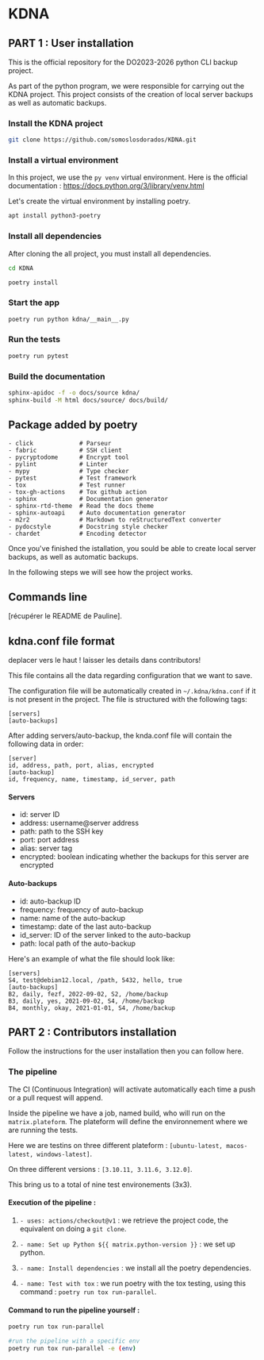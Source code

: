 # KDNA

## PART 1 : User installation

This is the official repository for the DO2023-2026 python CLI backup project.

As part of the python program, we were responsible for carrying out the KDNA project.
This project consists of the creation of local server backups as well as automatic backups.

### Install the KDNA project
```bash
git clone https://github.com/somoslosdorados/KDNA.git
```

### Install a virtual environment
In this project, we use the `py venv` virtual environment. Here is the official documentation : https://docs.python.org/3/library/venv.html

Let's create the virtual environment by installing poetry.
```bash
apt install python3-poetry 
```

### Install all dependencies
After cloning the all project, you must install all dependencies.
```bash
cd KDNA
```
```bash
poetry install
```

### Start the app

```bash
poetry run python kdna/__main__.py
```

### Run the tests

```bash
poetry run pytest
```

### Build the documentation

```bash
sphinx-apidoc -f -o docs/source kdna/
sphinx-build -M html docs/source/ docs/build/
```

## Package added by poetry

    - click             # Parseur
    - fabric            # SSH client
    - pycryptodome      # Encrypt tool
    - pylint            # Linter
    - mypy              # Type checker
    - pytest            # Test framework
    - tox               # Test runner
    - tox-gh-actions    # Tox github action
    - sphinx            # Documentation generator
    - sphinx-rtd-theme  # Read the docs theme
    - sphinx-autoapi    # Auto documentation generator
    - m2r2              # Markdown to reStructuredText converter
    - pydocstyle        # Docstring style checker
    - chardet           # Encoding detector

Once you've finished the istallation, you sould be able to create local server backups, as well as automatic backups. 

In the following steps we will see how the project works. 

## Commands line
[récupérer le README de Pauline].

## kdna.conf file format
deplacer vers le haut ! laisser les details dans contributors!

This file contains all the data regarding configuration that we want to save.

The configuration file will be automatically created in `~/.kdna/kdna.conf` if it is not present in the project. The file is structured with the following tags:

```
[servers]
[auto-backups]
```

After adding servers/auto-backup, the knda.conf file will contain the following data in order:

```
[server]
id, address, path, port, alias, encrypted
[auto-backup]
id, frequency, name, timestamp, id_server, path
```

#### Servers
- id: server ID
- address: username@server address
- path: path to the SSH key
- port: port address
- alias: server tag
- encrypted: boolean indicating whether the backups for this server are encrypted

#### Auto-backups
- id: auto-backup ID
- frequency: frequency of auto-backup
- name: name of the auto-backup
- timestamp: date of the last auto-backup
- id_server: ID of the server linked to the auto-backup
- path: local path of the auto-backup

Here's an example of what the file should look like:

```
[servers]
S4, test@debian12.local, /path, 5432, hello, true
[auto-backups]
B2, daily, fezf, 2022-09-02, S2, /home/backup
B3, daily, yes, 2021-09-02, S4, /home/backup
B4, monthly, okay, 2021-01-01, S4, /home/backup
```

## PART 2 : Contributors installation

Follow the instructions for the user installation then you can follow here. 

### The pipeline
The CI (Continuous Integration) will activate automatically each time a push or a pull request will append. 

Inside the pipeline we have a job, named build, who will run on the `matrix.plateform`. 
The plateform will define the environnement where we are running the tests.

Here we are testins on three different plateform :
`[ubuntu-latest, macos-latest, windows-latest]`.

On three different versions : `[3.10.11, 3.11.6, 3.12.0]`. 

This bring us to a total of nine test environements (3x3). 

#### Execution of the pipeline : 

1. `- uses: actions/checkout@v1` : we retrieve the project code, the equivalent on doing a `git clone`.

2. `- name: Set up Python ${{ matrix.python-version }}` : we set up python. 

3. `- name: Install dependencies` : we install all the poetry dependencies.

4. `- name: Test with tox` : we run poetry with the tox testing, using this command : `poetry run tox run-parallel`.


#### Command to run the pipeline yourself : 

```bash
poetry run tox run-parallel
```

```bash
#run the pipeline with a specific env
poetry run tox run-parallel -e (env)
```